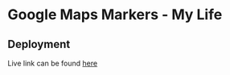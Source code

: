 # Google Maps Markers - My Life

## Deployment
Live link can be found [here](https://terencecistudent.github.io/Google-Maps-My-Life/)

